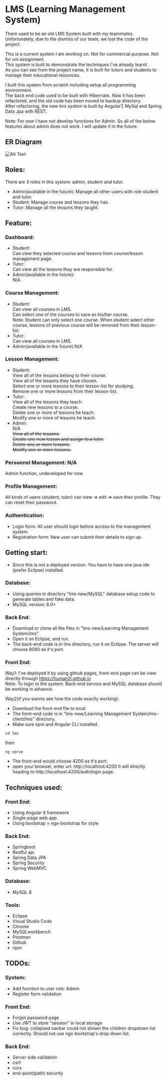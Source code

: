 # LMS (Learning Management System)
There used to be an old LMS System built with my teammates. Unfortunately, due to the dismiss of our team, we lost the code of the project.

This is a current system I am working on. Not for commercial purpose. Not for uni assignment.  
This system is built to demonstrate the techniques I've already learnt.  
As you can see from the project name, it is built for tutors and students to manage their educational resources.  

I built this system from scratch including setup all programming environment.  
The back end code used to be built with Hibernate. Now it has been refactored, and the old code has been moved to backup directory.  
After refactoring, the new lms system is built by Angular7, MySql and Spring Data Jpa with REST.  

Note: For now I have not develop functions for Admin. So all of the below features about admin does not work. I will update it in the future.


## ER Diagram
![Alt Text](/document/lms-new_ERD.jpg)

## Roles:
There are 3 roles in this system: admin, student and tutor.  
* Admin(available in the future): Manage all other users with role student and tutor.  
* Student: Manage course and lessons they has.   
* Tutor: Manage all the lessons they taught.  

## Feature:
### Dashboard:
* Student:   
Can view they selected course and lessons from course/lesson management page.
* Tutor:  
Can view all the lessons they are responsible for.
* Admin(available in the future):  
N/A

### Course Management:
*  Student:   
Can view all courses in LMS.  
Can select one of the courses to save as his/her course.  
Note: Student can only select one course. When student select other course, lessons of previous course will be removed from their lesson-list.  
* Tutor:  
Can view all courses in LMS.  
* Admin(available in the future):N/A

### Lesson Management:  
*  Student:    
    View all of the lessons belong to their course.  
    View all of the lessons they have chosen.  
    Select one or more lessons to their lesson-list for studying.  
    Remove one or more lessons from their lesson-list.  
*  Tutor:    
    View all of the lessons they teach.  
    Create new lessons to a course.  
    Delete one or more of lessons he teach.  
    Modify one or more of lessons he teach.  
*  Admin:   
N/A  
    ~~View all of the lessons.~~  
    ~~Create one new lesson and assign to a tutor.~~  
    ~~Delete one or more lessons.~~  
    ~~Modify one or more lessons.~~  

### Personnel Management: N/A 
Admin function, undeveloped for now.

### Profile Management:  
All kinds of users (student, tutor) can view => edit => save their profile. They can reset their password.

### Authentication:  
* Login form: All user should login before access to the management system.
* Registration form: New user can submit their details to sign up.

## Getting start:  
* Since this is not a deployed version. You have to have one java ide (prefer Eclipse) installed.

### Database:
* Using queries in directory "lms-new/MySQL" database setup code to generate tables and fake data.
* MySQL version: 8.0+

### Back End: 
* Download or clone all the files in "lms-new/Learning Management System/lms"
* Open it on Eclipse, and run.
* The back-end code is in lms directory, run it on Eclipse. The server will choose 8080 as it's port.

### Front End:
Way1: I've deployed it by using github pages, front-end page can be view directly through https://human2l.github.io  
Note: To login to the system. Back-end service and MySQL database should be working in advance.

Way2(if you wanna see how the code exactly working): 
* Download the front-end file to local
* The front-end code is in "lms-new/Learning Management System/lms-client/lms" directory.
* Make sure npm and Angular CLI installed.
```
cd lms
```
then
```
ng serve
```
* The front-end would choose 4200 as it's port.
* open your browser, enter url: http://localhost:4200 It will directly heading to http://localhost:4200/auth/login page.

## Techniques used:
### Front End:
* Using Angular 8 framework
* Single-page web app
* Using bootstrap + ngx-bootstrap for style

### Back End:
* Springboot
* Restful api
* Spring Data JPA
* Spring Security
* Spring WebMVC

### Database:
* MySQL 8

### Tools:
* Eclipse
* Visual Studio Code
* Chrome
* MySQLworkbench
* Postman
* Github
* npm

## TODOs:

### System:
* Add function to user role: Admin
* Register form validation

### Front End:
* Forgot password page
* Use JWT to store "session" in local storage
* Fix bug: collapsed navbar could not shown the children dropdown list correctly. Should not use ngx-bootstrap's drop down list.

### Back End:
* Server side validation
* csrf
* cors
* end-point(path) security



